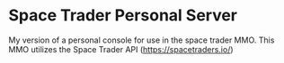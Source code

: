 
# Space Trader Personal Server

My version of a personal console for use in the space trader MMO. This MMO utilizes the Space Trader API (https://spacetraders.io/)

